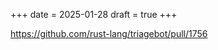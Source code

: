 +++
date = 2025-01-28
draft = true
+++

https://github.com/rust-lang/triagebot/pull/1756

<!-- more -->
